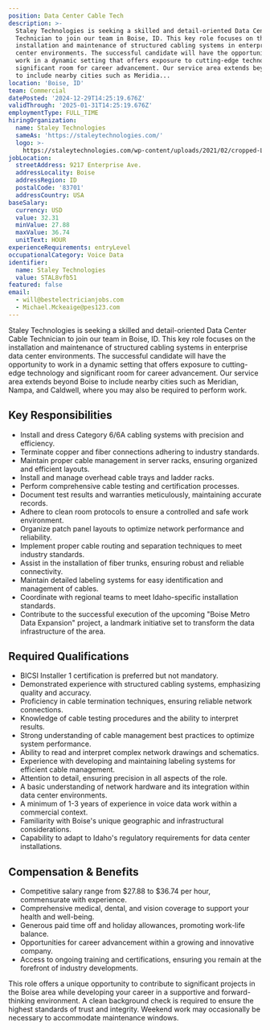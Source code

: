 ```yaml
---
position: Data Center Cable Tech
description: >-
  Staley Technologies is seeking a skilled and detail-oriented Data Center Cable
  Technician to join our team in Boise, ID. This key role focuses on the
  installation and maintenance of structured cabling systems in enterprise data
  center environments. The successful candidate will have the opportunity to
  work in a dynamic setting that offers exposure to cutting-edge technology and
  significant room for career advancement. Our service area extends beyond Boise
  to include nearby cities such as Meridia...
location: 'Boise, ID'
team: Commercial
datePosted: '2024-12-29T14:25:19.676Z'
validThrough: '2025-01-31T14:25:19.676Z'
employmentType: FULL_TIME
hiringOrganization:
  name: Staley Technologies
  sameAs: 'https://staleytechnologies.com/'
  logo: >-
    https://staleytechnologies.com/wp-content/uploads/2021/02/cropped-Logo_StaleyTechnologies.png
jobLocation:
  streetAddress: 9217 Enterprise Ave.
  addressLocality: Boise
  addressRegion: ID
  postalCode: '83701'
  addressCountry: USA
baseSalary:
  currency: USD
  value: 32.31
  minValue: 27.88
  maxValue: 36.74
  unitText: HOUR
experienceRequirements: entryLevel
occupationalCategory: Voice Data
identifier:
  name: Staley Technologies
  value: STAL8vfb51
featured: false
email:
  - will@bestelectricianjobs.com
  - Michael.Mckeaige@pes123.com
---
```




Staley Technologies is seeking a skilled and detail-oriented Data Center Cable Technician to join our team in Boise, ID. This key role focuses on the installation and maintenance of structured cabling systems in enterprise data center environments. The successful candidate will have the opportunity to work in a dynamic setting that offers exposure to cutting-edge technology and significant room for career advancement. Our service area extends beyond Boise to include nearby cities such as Meridian, Nampa, and Caldwell, where you may also be required to perform work.

## Key Responsibilities

- Install and dress Category 6/6A cabling systems with precision and efficiency.
- Terminate copper and fiber connections adhering to industry standards.
- Maintain proper cable management in server racks, ensuring organized and efficient layouts.
- Install and manage overhead cable trays and ladder racks.
- Perform comprehensive cable testing and certification processes.
- Document test results and warranties meticulously, maintaining accurate records.
- Adhere to clean room protocols to ensure a controlled and safe work environment.
- Organize patch panel layouts to optimize network performance and reliability.
- Implement proper cable routing and separation techniques to meet industry standards.
- Assist in the installation of fiber trunks, ensuring robust and reliable connectivity.
- Maintain detailed labeling systems for easy identification and management of cables.
- Coordinate with regional teams to meet Idaho-specific installation standards.
- Contribute to the successful execution of the upcoming "Boise Metro Data Expansion" project, a landmark initiative set to transform the data infrastructure of the area.

## Required Qualifications

- BICSI Installer 1 certification is preferred but not mandatory.
- Demonstrated experience with structured cabling systems, emphasizing quality and accuracy.
- Proficiency in cable termination techniques, ensuring reliable network connections.
- Knowledge of cable testing procedures and the ability to interpret results.
- Strong understanding of cable management best practices to optimize system performance.
- Ability to read and interpret complex network drawings and schematics.
- Experience with developing and maintaining labeling systems for efficient cable management.
- Attention to detail, ensuring precision in all aspects of the role.
- A basic understanding of network hardware and its integration within data center environments.
- A minimum of 1-3 years of experience in voice data work within a commercial context.
- Familiarity with Boise's unique geographic and infrastructural considerations.
- Capability to adapt to Idaho's regulatory requirements for data center installations.

## Compensation & Benefits

- Competitive salary range from $27.88 to $36.74 per hour, commensurate with experience.
- Comprehensive medical, dental, and vision coverage to support your health and well-being.
- Generous paid time off and holiday allowances, promoting work-life balance.
- Opportunities for career advancement within a growing and innovative company.
- Access to ongoing training and certifications, ensuring you remain at the forefront of industry developments.

This role offers a unique opportunity to contribute to significant projects in the Boise area while developing your career in a supportive and forward-thinking environment. A clean background check is required to ensure the highest standards of trust and integrity. Weekend work may occasionally be necessary to accommodate maintenance windows.